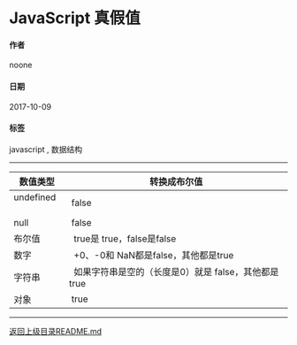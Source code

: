 # JavaScript 真假值

#### 作者
noone

#### 日期
2017-10-09

#### 标签
   javascript , 数据结构

---
|数值类型|转换成布尔值|
|---|---|
|undefined  |  false|
|null  |  false  |
|布尔值  |  true是 true，false是false  |
|数字  |  +0、-0和 NaN都是false，其他都是true|
|字符串  |  如果字符串是空的（长度是0）就是 false，其他都是true  |
|对象   |  true|



---
[返回上级目录README.md](./README.md)
